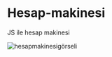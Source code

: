# Hesap-makinesi
JS ile hesap makinesi

![hesapmakinesigörseli](https://user-images.githubusercontent.com/73533936/182570254-9f153cd6-ec7e-4c58-9636-1d01a84ac51e.jpg)

